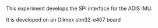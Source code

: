 

This experiment develops the SPI interface for the ADIS IMU.

It is developed on an Olimex stm32-e407 board

